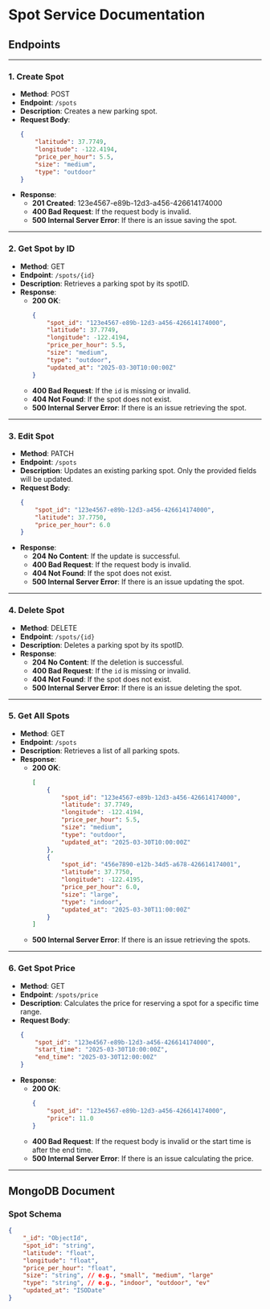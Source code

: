 # Spot Service Documentation

## Endpoints

---

### 1. Create Spot
- **Method**: POST  
- **Endpoint**: `/spots`  
- **Description**: Creates a new parking spot.  
- **Request Body**:
    ```json
    {
        "latitude": 37.7749,
        "longitude": -122.4194,
        "price_per_hour": 5.5,
        "size": "medium",
        "type": "outdoor"
    }
    ```
- **Response**:
    - **201 Created**:
      123e4567-e89b-12d3-a456-426614174000
    - **400 Bad Request**: If the request body is invalid.
    - **500 Internal Server Error**: If there is an issue saving the spot.

---

### 2. Get Spot by ID
- **Method**: GET  
- **Endpoint**: `/spots/{id}`  
- **Description**: Retrieves a parking spot by its spotID.  
- **Response**:
    - **200 OK**:
      ```json
      {
          "spot_id": "123e4567-e89b-12d3-a456-426614174000",
          "latitude": 37.7749,
          "longitude": -122.4194,
          "price_per_hour": 5.5,
          "size": "medium",
          "type": "outdoor",
          "updated_at": "2025-03-30T10:00:00Z"
      }
      ```
    - **400 Bad Request**: If the `id` is missing or invalid.
    - **404 Not Found**: If the spot does not exist.
    - **500 Internal Server Error**: If there is an issue retrieving the spot.

---

### 3. Edit Spot
- **Method**: PATCH  
- **Endpoint**: `/spots`  
- **Description**: Updates an existing parking spot. Only the provided fields will be updated.  
- **Request Body**:
    ```json
    {
        "spot_id": "123e4567-e89b-12d3-a456-426614174000",
        "latitude": 37.7750,
        "price_per_hour": 6.0
    }
    ```
- **Response**:
    - **204 No Content**: If the update is successful.
    - **400 Bad Request**: If the request body is invalid.
    - **404 Not Found**: If the spot does not exist.
    - **500 Internal Server Error**: If there is an issue updating the spot.

---

### 4. Delete Spot
- **Method**: DELETE  
- **Endpoint**: `/spots/{id}`  
- **Description**: Deletes a parking spot by its spotID.  
- **Response**:
    - **204 No Content**: If the deletion is successful.
    - **400 Bad Request**: If the `id` is missing or invalid.
    - **404 Not Found**: If the spot does not exist.
    - **500 Internal Server Error**: If there is an issue deleting the spot.

---

### 5. Get All Spots
- **Method**: GET  
- **Endpoint**: `/spots`  
- **Description**: Retrieves a list of all parking spots.  
- **Response**:
    - **200 OK**:
      ```json
      [
          {
              "spot_id": "123e4567-e89b-12d3-a456-426614174000",
              "latitude": 37.7749,
              "longitude": -122.4194,
              "price_per_hour": 5.5,
              "size": "medium",
              "type": "outdoor",
              "updated_at": "2025-03-30T10:00:00Z"
          },
          {
              "spot_id": "456e7890-e12b-34d5-a678-426614174001",
              "latitude": 37.7750,
              "longitude": -122.4195,
              "price_per_hour": 6.0,
              "size": "large",
              "type": "indoor",
              "updated_at": "2025-03-30T11:00:00Z"
          }
      ]
      ```
    - **500 Internal Server Error**: If there is an issue retrieving the spots.

---

### 6. Get Spot Price
- **Method**: GET  
- **Endpoint**: `/spots/price`  
- **Description**: Calculates the price for reserving a spot for a specific time range.  
- **Request Body**:
    ```json
    {
        "spot_id": "123e4567-e89b-12d3-a456-426614174000",
        "start_time": "2025-03-30T10:00:00Z",
        "end_time": "2025-03-30T12:00:00Z"
    }
    ```
- **Response**:
    - **200 OK**:
      ```json
      {
          "spot_id": "123e4567-e89b-12d3-a456-426614174000",
          "price": 11.0
      }
      ```
    - **400 Bad Request**: If the request body is invalid or the start time is after the end time.
    - **500 Internal Server Error**: If there is an issue calculating the price.

---

## MongoDB Document

### Spot Schema
```json
{
    "_id": "ObjectId",
    "spot_id": "string",
    "latitude": "float",
    "longitude": "float",
    "price_per_hour": "float",
    "size": "string", // e.g., "small", "medium", "large"
    "type": "string", // e.g., "indoor", "outdoor", "ev"
    "updated_at": "ISODate"
}
```